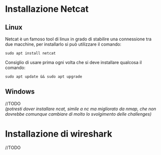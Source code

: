<h1>Installazione Netcat</h1>
<h2> Linux</h2>
Netcat è un famoso tool di linux in grado di stabilire una connessione tra due macchine, per installarlo si può utilizzare il comando:<p>
<code>sudo apt install netcat</code></p>
Consiglio di usare prima ogni volta che si deve installare qualcosa il comando: <p><code>sudo apt update && sudo apt upgrade</code></p>
<h2> Windows</h2>
//TODO<br>
<em>(potresti dover installare ncat, simile a nc ma migliorato da nmap, che non dovrebbe comunque cambiare di molto lo svolgimento delle challenges)</em>
<h1>Installazione di wireshark</h1>
//TODO<br>